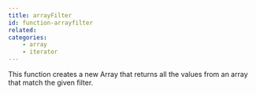 ```yaml
---
title: arrayFilter
id: function-arrayfilter
related:
categories:
    - array
    - iterator
---
```


This function creates a new Array that returns all the values from an array that match the given filter.